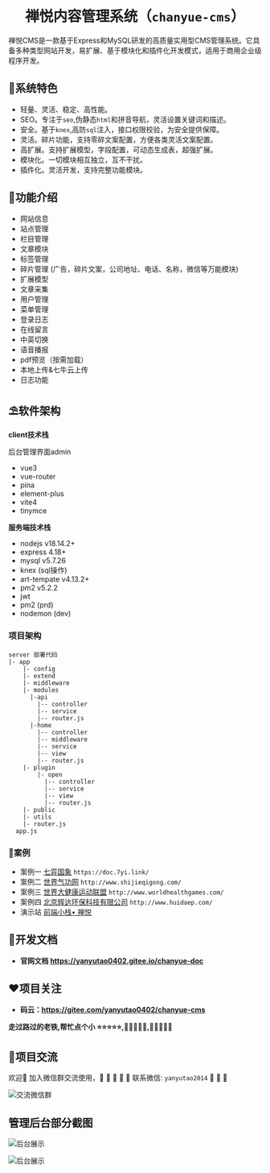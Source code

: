 # <center>禅悦内容管理系统（`chanyue-cms`）</center>

禅悦CMS是一款基于Express和MySQL研发的高质量实用型CMS管理系统。它具备多种类型网站开发，易扩展、基于模块化和插件化开发模式，适用于商用企业级程序开发。

## 🌈系统特色

* 轻量、灵活、稳定、高性能。
* SEO。专注于`seo`,伪静态`html`和拼音导航，灵活设置关键词和描述。
* 安全。基于`knex`,高防`sql`注入，接口权限校验，为安全提供保障。
* 灵活。碎片功能，支持零碎文案配置，方便各类灵活文案配置。
* 高扩展。支持扩展模型，字段配置，可动态生成表，超强扩展。
* 模块化。一切模块相互独立，互不干扰。
* 插件化。灵活开发，支持完整功能模块。

## 🚧功能介绍

* 网站信息
* 站点管理
* 栏目管理
* 文章模块
* 标签管理
* 碎片管理 (广告，碎片文案，公司地址、电话、名称，微信等万能模块)
* 扩展模型
* 文章采集
* 用户管理
* 菜单管理
* 登录日志
* 在线留言
* 中英切换
* 语音播报
* pdf预览（按需加载）
* 本地上传&七牛云上传
* 日志功能

## ⛱️软件架构

**client技术栈**

后台管理界面admin

* vue3
* vue-router
* pina
* element-plus
* vite4
* tinymce
  
**服务端技术栈**

* nodejs v18.14.2+
* express 4.18+
* mysql v5.7.26
* knex (sql操作)
* art-tempate v4.13.2+
* pm2   v5.2.2
* jwt  
* pm2 (prd)
* nodemon (dev)
  
### 项目架构

```
server 部署代码
|- app
    |- config
    |- extend 
    |- middleware 
    |- modules
      |-api 
        |-- controller
        |-- service
        |-- router.js
      |-home 
        |-- controller
        |-- middleware
        |-- service
        |-- view
        |-- router.js
    |- plugin 
        |- open
          |-- controller
          |-- service
          |-- view
          |-- router.js
    |- public
    |- utils
    |- router.js
  app.js
  ```

### 🍅️案例

* 案例一 [七弈国象](https://doc.7yi.link/) `https://doc.7yi.link/`
* 案例二 [世界气功网](http://www.shijieqigong.com/) `http://www.shijieqigong.com/`
* 案例三 [世界大健康运动联盟](http://www.worldhealthgames.com/) `http://www.worldhealthgames.com/`
* 案例四 [北京辉达环保科技有限公司](http://www.huidaep.com/) `http://www.huidaep.com/`
* 演示站 [前端小栈• 禅悦](http://chanyue.zhanhongzhu.top/)

## 👵开发文档

* **官网文档 <https://yanyutao0402.gitee.io/chanyue-doc>**

## ❤️项目关注

* **码云：<https://gitee.com/yanyutao0402/chanyue-cms>**

 **走过路过的老铁,帮忙点个小 ⭐⭐⭐⭐⭐,🤝🤝🤝🤝🤝,🙏🙏🙏🙏🙏**

## 👴项目交流

 欢迎💝
 加入微信群交流使用，🧒 👧 👱  🧔 👴
 联系微信: `yanyutao2014` 🍇 🍋 🍌

![交流微信群](https://gitee.com/yanyutao0402/chanyue-cms/raw/master/server/app/public/template/default/img/wechat-group.jpg)

## 管理后台部分截图

![后台展示](https://gitee.com/yanyutao0402/chanyue-cms/raw/master/server/app/public/template/default/img/info.png)

![后台展示](https://gitee.com/yanyutao0402/chanyue-cms/raw/master/server/app/public/template/default/img/article.png)

